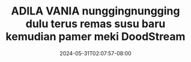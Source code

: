 --- 
title: "ADILA VANIA nunggingnungging dulu terus remas susu baru kemudian pamer meki  DoodStream"
description: "video  video bokep ADILA VANIA nunggingnungging dulu terus remas susu baru kemudian pamer meki  DoodStream terbaru full baru"
date: 2024-05-31T02:07:57-08:00
file_code: "0av1f3yxvdc0"
draft: false
cover: "aej6guedfxg25kim.jpg"
tags: ["ADILA", "VANIA", "nunggingnungging", "dulu", "terus", "remas", "susu", "baru", "kemudian", "pamer", "meki", "DoodStream", "bokep-indo", "bokep-viral", "bokep-ig"]
length: 322
fld_id: "1483099"
foldername: "Adila vania telegram"
categories: ["Adila vania telegram"]
views: 0
---